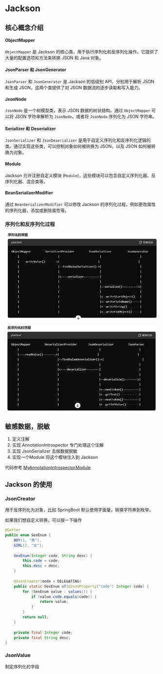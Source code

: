 # Jackson

## 核心概念介绍

#### ObjectMapper

`ObjectMapper` 是 Jackson 的核心类，用于执行序列化和反序列化操作。它提供了大量的配置选项和方法来转换 JSON 和 Java 对象。

#### JsonParser 和 JsonGenerator

`JsonParser` 和 `JsonGenerator` 是 Jackson 的低级别 API，分别用于解析 JSON 和生成 JSON。这两个类提供了对 JSON 数据流的逐步读取和写入能力。

#### JsonNode

`JsonNode` 是一个树模型类，表示 JSON 数据的树状结构。通过 `ObjectMapper` 可以将 JSON 字符串解析为 `JsonNode`，或者将 `JsonNode` 序列化为 JSON 字符串。

####  Serializer 和 Deserializer

`JsonSerializer` 和 `JsonDeserializer` 是用于自定义序列化和反序列化逻辑的类。通过实现这些类，可以控制对象如何被转换为 JSON，以及 JSON 如何被转换为对象。

#### Module

Jackson 允许注册自定义模块 (`Module`)，这些模块可以包含自定义序列化器、反序列化器、混合类等。

#### BeanSerializerModifier

通过 `BeanSerializerModifier` 可以修改 Jackson 的序列化过程，例如更改属性的序列化器，添加或删除属性等。

### 序列化和反序列化过程

![image-20240705095840208](./READMD.assets/image-20240705095840208.png)

![image-20240705095906386](READMD.assets/image-20240705095906386.png)

## 敏感数据，脱敏

1. 定义注解
2. 实现 AnnotationIntrospector 专门处理这个注解
3. 实现 JsonSerializer 去做数据脱敏
4. 实现一个Module 将这个模块注入到 Jackson

代码参考 [MyAnnotationIntrospectorModule](https://github.com/zhangpanqin/fly-jackson/blob/main/jackson-case/src/main/java/com/mflyyou/filter/MyAnnotationIntrospectorModule.java)



## Jackson 的使用

### JsonCreator

用于反序列化为对象，比如 SpringBoot 默认使用字面量，转换字符串到枚举。

如果我们想自定义转换，可以按一下操作

```java
@Getter
public enum SexEnum {
    BOY(1, "男"),
    GIRL(2, "女");

    SexEnum(Integer code, String desc) {
        this.code = code;
        this.desc = desc;
    }

    @JsonCreator(mode = DELEGATING)
    public static SexEnum of(@JsonProperty("code") Integer code) {
        for (SexEnum value : values()) {
            if (value.code.equals(code)) {
                return value;
            }
        }
        return null;
    }

    private final Integer code;
    private final String desc;
}
```

### JsonValue

制定序列化的字段
